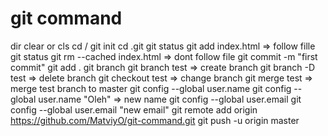 # git command

dir
clear  or cls
cd /
git init
cd .git
git status
git add index.html => follow fille
git status
git rm --cached index.html =>  dont follow file 
git commit -m "first commit"
git add .
git branch
git branch test => create branch
git branch -D test => delete branch
git checkout test => change branch
git merge test => merge test branch to master
git config --global user.name
git config --global user.name "Oleh" => new name
git config --global user.email
git config --global user.email "new email"
git remote add origin https://github.com/MatviyO/git-command.git
git push -u origin master